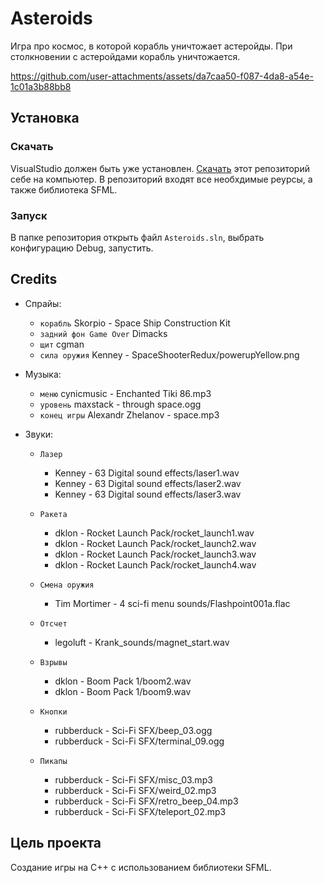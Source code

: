 # Asteroids

Игра про космос, в которой корабль уничтожает астеройды. При столкновении 
с астеройдами корабль уничтожается.

https://github.com/user-attachments/assets/da7caa50-f087-4da8-a54e-1c01a3b88bb8

## Установка

### Скачать

VisualStudio должен быть уже установлен.
[Скачать](https://github.com/Araime/Asteroids/archive/master.zip) этот
репозиторий себе на компьютер. В репозиторий входят все необхдимые 
реурсы, а также библиотека SFML.


### Запуск

В папке репозитория открыть файл `Asteroids.sln`, выбрать конфигурацию 
Debug, запустить.

## Credits
- Спрайы:
	- `корабль` Skorpio - Space Ship Construction Kit
	- `задний фон Game Over` Dimacks
	- `щит` cgman
	- `сила оружия` Kenney - SpaceShooterRedux/powerupYellow.png

- Музыка:  
	- `меню` cynicmusic - Enchanted Tiki 86.mp3  
	- `уровень` maxstack - through space.ogg  
	- `конец игры` Alexandr Zhelanov - space.mp3  

- Звуки:  
    - `Лазер` 
		- Kenney - 63 Digital sound effects/laser1.wav  
		- Kenney - 63 Digital sound effects/laser2.wav  
		- Kenney - 63 Digital sound effects/laser3.wav

	- `Ракета`
 		- dklon - Rocket Launch Pack/rocket_launch1.wav  
		- dklon - Rocket Launch Pack/rocket_launch2.wav  
		- dklon - Rocket Launch Pack/rocket_launch3.wav  
		- dklon - Rocket Launch Pack/rocket_launch4.wav  

	- `Смена оружия`
		- Tim Mortimer - 4 sci-fi menu sounds/Flashpoint001a.flac  

	- `Отсчет`
		- legoluft - Krank_sounds/magnet_start.wav  

	- `Взрывы`
		- dklon - Boom Pack 1/boom2.wav  
		- dklon - Boom Pack 1/boom9.wav  
	
	- `Кнопки`
		- rubberduck - Sci-Fi SFX/beep_03.ogg  
		- rubberduck - Sci-Fi SFX/terminal_09.ogg  

	- `Пикапы`
		- rubberduck - Sci-Fi SFX/misc_03.mp3  
		- rubberduck - Sci-Fi SFX/weird_02.mp3  
		- rubberduck - Sci-Fi SFX/retro_beep_04.mp3  
		- rubberduck - Sci-Fi SFX/teleport_02.mp3  

## Цель проекта

Создание игры на C++ с использованием библиотеки SFML.
